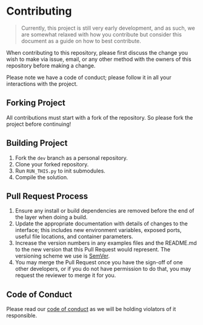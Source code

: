 # Contributing

> Currently, this project is still very early development, and as such, we are somewhat relaxed with how you contribute but consider this document as a guide on how to best contribute.

When contributing to this repository, please first discuss the change you wish to make via issue,
email, or any other method with the owners of this repository before making a change.

Please note we have a code of conduct; please follow it in all your interactions with the project.

## Forking Project

All contributions must start with a fork of the repository. So please fork the project before continuing!

## Building Project

1. Fork the `dev` branch as a personal repository.
2. Clone your forked repository.
3. Run `RUN_THIS.py` to init submodules.
4. Compile the solution.

## Pull Request Process

1. Ensure any install or build dependencies are removed before the end of the layer when doing a
   build.
2. Update the appropriate documentation with details of changes to the interface; this includes new environment
   variables, exposed ports, useful file locations, and container parameters.
3. Increase the version numbers in any examples files and the README.md to the new version that this
   Pull Request would represent. The versioning scheme we use is [SemVer](http://semver.org/).
4. You may merge the Pull Request once you have the sign-off of one other developers, or if you
   do not have permission to do that, you may request the reviewer to merge it for you.

## Code of Conduct

Please read our [code of conduct](CODE_OF_CONDUCT.md) as we will be holding violators of it responsible.
